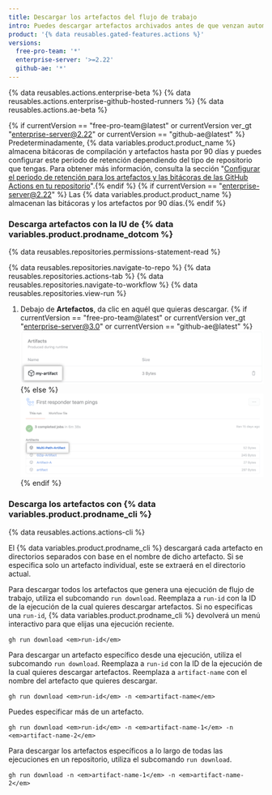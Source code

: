 ```yaml
---
title: Descargar los artefactos del flujo de trabajo
intro: Puedes descargar artefactos archivados antes de que venzan automáticamente.
product: '{% data reusables.gated-features.actions %}'
versions:
  free-pro-team: '*'
  enterprise-server: '>=2.22'
  github-ae: '*'
---
```


{% data reusables.actions.enterprise-beta %}
{% data reusables.actions.enterprise-github-hosted-runners %}
{% data reusables.actions.ae-beta %}

{% if currentVersion == "free-pro-team@latest" or currentVersion ver_gt "enterprise-server@2.22" or currentVersion == "github-ae@latest" %} Predeterminadamente, {% data variables.product.product_name %} almacena bitácoras de compilación y artefactos hasta por 90 días y puedes configurar este periodo de retención dependiendo del tipo de repositorio que tengas. Para obtener más información, consulta la sección "[Configurar el periodo de retención para los artefactos y las bitácoras de las GitHub Actions en tu repositorio](/github/administering-a-repository/configuring-the-retention-period-for-github-actions-artifacts-and-logs-in-your-repository)".{% endif %}
{% if currentVersion == "enterprise-server@2.22" %} Las {% data variables.product.product_name %} almacenan las bitácoras y los artefactos por 90 días.{% endif %}

### Descarga artefactos con la IU de {% data variables.product.prodname_dotcom %}

{% data reusables.repositories.permissions-statement-read %}

{% data reusables.repositories.navigate-to-repo %}
{% data reusables.repositories.actions-tab %}
{% data reusables.repositories.navigate-to-workflow %}
{% data reusables.repositories.view-run %}
1. Debajo de **Artefactos**, da clic en aquél que quieras descargar.
    {% if currentVersion == "free-pro-team@latest" or currentVersion ver_gt "enterprise-server@3.0" or currentVersion == "github-ae@latest" %}
    ![Menú desplegable Download artifact (Descargar artefacto)](/assets/images/help/repository/artifact-drop-down-updated.png)
    {% else %}
    ![Menú desplegable Download artifact (Descargar artefacto)](/assets/images/help/repository/artifact-drop-down.png)
    {% endif %}

### Descarga los artefactos con {% data variables.product.prodname_cli %}

{% data reusables.actions.actions-cli %}

El {% data variables.product.prodname_cli %} descargará cada artefacto en directorios separados con base en el nombre de dicho artefacto. Si se especifica solo un artefacto individual, este se extraerá en el directorio actual.

Para descargar todos los artefactos que genera una ejecución de flujo de trabajo, utiliza el subcomando `run download`. Reemplaza a `run-id` con la ID de la ejecución de la cual quieres descargar artefactos. Si no especificas una `run-id`, {% data variables.product.prodname_cli %} devolverá un menú interactivo para que elijas una ejecución reciente.

```shell
gh run download <em>run-id</em>
```

Para descargar un artefacto específico desde una ejecución, utiliza el subcomando `run download`. Reemplaza a `run-id` con la ID de la ejecución de la cual quieres descargar artefactos. Reemplaza a `artifact-name` con el nombre del artefacto que quieres descargar.

```shell
gh run download <em>run-id</em> -n <em>artifact-name</em>
```

Puedes especificar más de un artefacto.

```shell
gh run download <em>run-id</em> -n <em>artifact-name-1</em> -n <em>artifact-name-2</em>
```

Para descargar los artefactos específicos a lo largo de todas las ejecuciones en un repositorio, utiliza el subcomando `run download`.

```shell
gh run download -n <em>artifact-name-1</em> -n <em>artifact-name-2</em>
```
